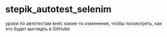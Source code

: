 # stepik_autotest_selenim
уроки по автотестам
внёс какие-то изменения, чтобы посмотреть, как это будет выглядть в GitHube
